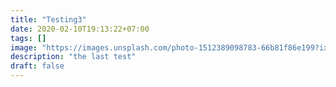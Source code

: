 ```yaml
---
title: "Testing3"
date: 2020-02-10T19:13:22+07:00
tags: []
image: "https://images.unsplash.com/photo-1512389098783-66b81f86e199?ixlib=rb-1.2.1&auto=format&fit=crop&w=900&h=300&q=80"
description: "the last test"
draft: false
---
```

